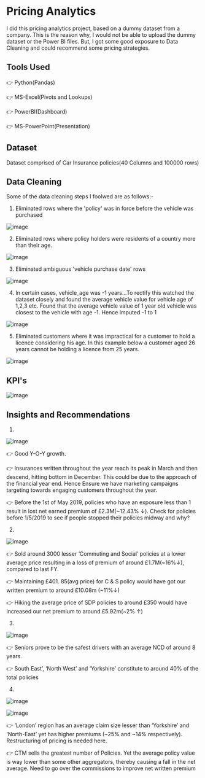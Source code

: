# Pricing Analytics

I did this pricing analytics project, based on a dummy dataset from a company. This is the reason why, I would not be able to upload the dummy dataset or the Power BI files. But, I got some good exposure to Data Cleaning and could recommend some pricing strategies.

## Tools Used
👉 Python(Pandas)

👉 MS-Excel(Pivots and Lookups)

👉 PowerBI(Dashboard)

👉 MS-PowerPoint(Presentation)



## Dataset

Dataset comprised of Car Insurance policies(40 Columns and 100000 rows)


## Data Cleaning

Some of the data cleaning steps I foolwed are as follows:-

1. Eliminated rows where the 'policy' was in force before the vehicle was purchased

![image](https://github.com/piperalpha7/Pricing_Analytics/assets/94968239/6cc324dc-6aa3-46bf-8f53-a016afc93445)

2. Eliminated rows where policy holders were residents of a country more than their age.

![image](https://github.com/piperalpha7/Pricing_Analytics/assets/94968239/06c85a55-0604-401c-bec8-b609ac428abf)

3. Eliminated ambiguous 'vehicle purchase date' rows

![image](https://github.com/piperalpha7/Pricing_Analytics/assets/94968239/312abf7e-2440-4e1e-9e62-21bf3be81068)


4. In certain cases, vehicle_age was -1 years...To rectify this watched the dataset closely and found the average vehicle value for vehicle age of 1,2,3 etc. Found that the average vehicle value of 1 year old vehicle was closest to the vehicle with age -1. Hence imputed -1 to 1

![image](https://github.com/piperalpha7/Pricing_Analytics/assets/94968239/c792fd10-c18b-451e-b544-97f0c048b0f1)

5. Eliminated customers where it was impractical for a customer to hold a licence considering his age. In this example below a customer aged 26 years cannot be holding a licence from 25 years.

![image](https://github.com/piperalpha7/Pricing_Analytics/assets/94968239/46a28d99-dbb0-4cd7-96c1-e8cdc474a9f5)


## KPI's

![image](https://github.com/piperalpha7/Pricing_Analytics/assets/94968239/9a704c2e-c2ca-490b-94f5-5478851d150d)


## Insights and Recommendations
1.
![image](https://github.com/piperalpha7/Pricing_Analytics/assets/94968239/59b18fbe-05cd-4383-a817-5cff4ef7c3f0)

👉 Good Y-O-Y growth.

👉 Insurances written throughout the year reach its peak in March and then descend, hitting bottom in December. This could be due to the approach of the financial year end. Hence Ensure we have marketing campaigns targeting towards engaging customers throughout the year.

👉 Before the 1st of May 2019, policies who have an exposure less than 1 result in lost net earned premium of £2.3M(~12.43% ↓). Check for policies before 1/5/2019 to see if people stopped their policies midway and why?


2.
![image](https://github.com/piperalpha7/Pricing_Analytics/assets/94968239/3b5898e9-a50d-4d95-9a9a-7de4e76f0e0b)

👉 Sold around 3000 lesser ‘Commuting and Social’ policies at a lower average price resulting in a loss of premium of around £1.7M(~16%↓), compared to last FY.

👉 Maintaining £401. 85(avg price) for C & S policy would have got our written premium to around £10.08m (~11%↓)

👉 Hiking the average price of SDP policies to around £350 would have increased our net premium to around £5.92m(~2% ↑) 



 3.
 ![image](https://github.com/piperalpha7/Pricing_Analytics/assets/94968239/857d4960-a3e4-4e81-bdb6-7b67023bf254)

👉 Seniors prove to be the safest drivers with an average NCD of around 8 years.

👉 South East’, ‘North West’ and ‘Yorkshire’ constitute to around 40% of the total policies


4. 
![image](https://github.com/piperalpha7/Pricing_Analytics/assets/94968239/650de142-a1fd-4329-8534-43546f99bb32)

![image](https://github.com/piperalpha7/Pricing_Analytics/assets/94968239/049047e8-7fc9-4761-939e-ef1929a87ee2)


👉 ‘London’ region has an average claim size lesser than ‘Yorkshire’ and ‘North-East’ yet has higher premiums (~25% and ~14%  respectively). Restructuring 
    of pricing is needed here.

👉 CTM sells the greatest number of Policies. Yet the average policy value is way lower than some other aggregators, thereby causing a fall in the net    
   average. Need to go over the commissions to improve net written premium
















   


